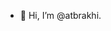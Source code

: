 - 👋 Hi, I’m @atbrakhi.

<!---
atbrakhi/atbrakhi is a ✨ special ✨ repository because its `README.md` (this file) appears on your GitHub profile.
You can click the Preview link to take a look at your changes.
--->

